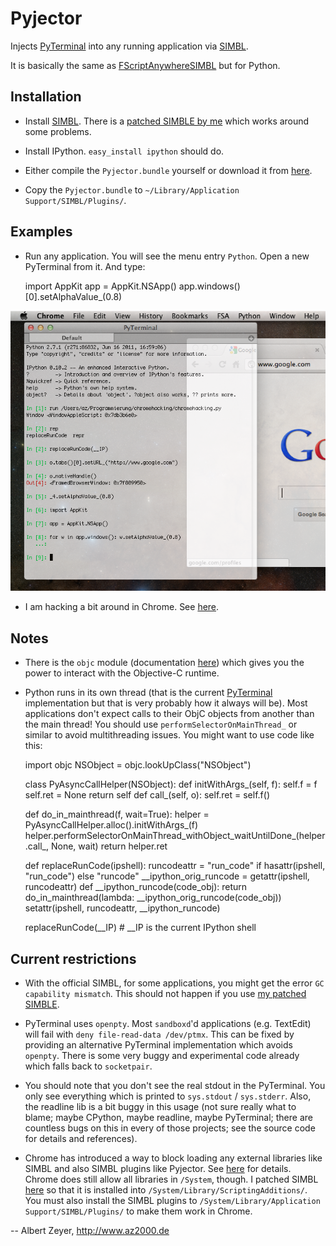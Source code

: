 Pyjector
========

Injects [PyTerminal](https://github.com/albertz/PyTerminal) into any running application via [SIMBL](http://culater.net/software/SIMBL/SIMBL.php).

It is basically the same as [FScriptAnywhereSIMBL](https://github.com/albertz/FScriptAnywhereSIMBL) but for Python.

Installation
------------

* Install [SIMBL](http://culater.net/software/SIMBL/SIMBL.php). There is a [patched SIMBLE by me](https://github.com/albertz/simbl) which works around some problems. 

* Install IPython. `easy_install ipython` should do.

* Either compile the `Pyjector.bundle` yourself or download it from [here](https://github.com/downloads/albertz/Pyjector/Pyjector.bundle.zip).

* Copy the `Pyjector.bundle` to `~/Library/Application Support/SIMBL/Plugins/`.

Examples
--------

* Run any application. You will see the menu entry `Python`. Open a new PyTerminal from it. And type:

    import AppKit
    app = AppKit.NSApp()
    app.windows()[0].setAlphaValue_(0.8)

![screenshot](https://github.com/albertz/Pyjector/raw/master/Screenshots/Shot1.png)

* I am hacking a bit around in Chrome. See [here](https://github.com/albertz/chromehacking/).

Notes
-----

* There is the `objc` module (documentation [here](http://pyobjc.sourceforge.net/)) which gives you the power to interact with the Objective-C runtime.

* Python runs in its own thread (that is the current [PyTerminal](https://github.com/albertz/PyTerminal) implementation but that is very probably how it always will be). Most applications don't expect calls to their ObjC objects from another than the main thread! You should use `performSelectorOnMainThread_` or similar to avoid multithreading issues. You might want to use code like this:

	import objc
	NSObject = objc.lookUpClass("NSObject")

	class PyAsyncCallHelper(NSObject):
		def initWithArgs_(self, f):
			self.f = f
			self.ret = None
			return self
		def call_(self, o):
			self.ret = self.f()

	def do_in_mainthread(f, wait=True):
		helper = PyAsyncCallHelper.alloc().initWithArgs_(f)
		helper.performSelectorOnMainThread_withObject_waitUntilDone_(helper.call_, None, wait)
		return helper.ret

	def replaceRunCode(ipshell):
		runcodeattr = "run_code" if hasattr(ipshell, "run_code") else "runcode"
		__ipython_orig_runcode = getattr(ipshell, runcodeattr)
		def __ipython_runcode(code_obj):
			return do_in_mainthread(lambda: __ipython_orig_runcode(code_obj))
		setattr(ipshell, runcodeattr, __ipython_runcode)
	
	replaceRunCode(__IP) # __IP is the current IPython shell


Current restrictions
--------------------

* With the official SIMBL, for some applications, you might get the error `GC capability mismatch`. This should not happen if you use [my patched SIMBLE](https://github.com/albertz/simbl).

* PyTerminal uses `openpty`. Most `sandboxd`'d applications (e.g. TextEdit) will fail with `deny file-read-data /dev/ptmx`. This can be fixed by providing an alternative PyTerminal implementation which avoids `openpty`. There is some very buggy and experimental code already which falls back to `socketpair`.

* You should note that you don't see the real stdout in the PyTerminal. You only see everything which is printed to `sys.stdout` / `sys.stderr`. Also, the readline lib is a bit buggy in this usage (not sure really what to blame; maybe CPython, maybe readline, maybe PyTerminal; there are countless bugs on this in every of those projects; see the source code for details and references).

* Chrome has introduced a way to block loading any external libraries like SIMBL and also SIMBL plugins like Pyjector. See [here](http://stackoverflow.com/questions/7269704/google-chrome-openscripting-framework-cant-find-entry-point-injecteventhandle/) for details. Chrome does still allow all libraries in `/System`, though. I patched SIMBL [here](https://github.com/albertz/simbl) so that it is installed into `/System/Library/ScriptingAdditions/`. You must also install the SIMBL plugins to `/System/Library/Application Support/SIMBL/Plugins/` to make them work in Chrome.

-- Albert Zeyer, <http://www.az2000.de>

